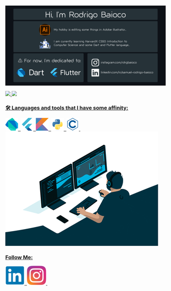![alt text](https://github.com/rdrgbaioco/rdrgbaioco/blob/main/images/hello.png?raw=true)
<div>
  <a href="https://github.com/rdrgbaioco">
  <img height="160" src="https://github-readme-stats.vercel.app/api/top-langs/?username=rdrgbaioco&show_icons=true&layout=compact&theme=dark&langs_count=8&hide_border"/>
  <img height="160" src="https://github-readme-streak-stats-2.herokuapp.com?user=rdrgbaioco&theme=github-dark&hide_border=true&date_format=j%20M%5B%20Y%5D&background=0D1117&stroke=47C5FB&ring=47C5FB&fire=47C5FB&dates=00569E&sideLabels=47C5FB&sideNums=47C5FB&currStreakNum=47C5FB&currStreakLabel=47C5FB"/>
</div>

### :hammer_and_wrench: Languages and tools that I have some affinity:

<div>
  <img src="https://github.com/rdrgbaioco/rdrgbaioco/blob/main/images/dart-original.svg" title="Dart" alt="Dart" width="40" height="40"/>&nbsp;
  <img src="https://github.com/rdrgbaioco/rdrgbaioco/blob/main/images/flutter-original.svg" title="Flutter" alt="Flutter" width="40" height="40"/>&nbsp;
  <img src="https://github.com/rdrgbaioco/rdrgbaioco/blob/main/images/kotlin-original.svg" title="Klotin" alt="Klotin" width="40" height="40"/>&nbsp;
  <img src="https://github.com/rdrgbaioco/rdrgbaioco/blob/main/images/python-original.svg" title="Python" alt="Python" width="40" height="40"/>&nbsp;
  <img src="https://github.com/rdrgbaioco/rdrgbaioco/blob/main/images/c-line.svg" title="C" alt="C" width="40" height="40"/>&nbsp;
</div>

<img src="https://github.com/rdrgbaioco/rdrgbaioco/blob/main/images/programing.gif?raw=true" class="aligncenter"/>


### Follow Me:
<div>
<a href="https://www.linkedin.com/in/samuel-rodrigo-baioco">
<img src="https://github.com/rdrgbaioco/rdrgbaioco/blob/main/images/linkedin-original.svg" alt="LinkedIn" width="60" height="60"/>&nbsp;
</a>
<a href="https://www.instagram.com/rdrgbaioco">
<img src="https://github.com/rdrgbaioco/rdrgbaioco/blob/main/images/instagram-original.svg" alt="Instagram" width="60" height="60"/>&nbsp;
</a>
</div>

<!---
rdrgbaioco/rdrgbaioco
--->